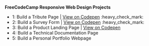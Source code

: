 <strong>FreeCodeCamp Responsive Web Design Projects</strong><br>
<ul>
  <li>1: Build a Tribute Page | <a href="https://codepen.io/QContinueUm/full/YzyBbNw" target="_blank">View on Codepen</a> :heavy_check_mark:</li>
  <li>2: Build a Survey Form | <a href="https://codepen.io/QContinueUm/full/WNQmYra" target="_blank">View on Codepen</a> :heavy_check_mark:</li> 
  <li>3: Build a Product Landing Page | <a href="https://codepen.io/QContinueUm/full/XWXJMKB" target="_blank">View on Codepen</a></li>
  <li>4: Build a Technical Documentation Page</li>
  <li>5: Build a Personal Portfolio Webpage</li>
</ul>
